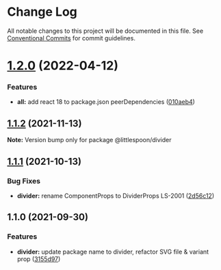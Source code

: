 # Change Log

All notable changes to this project will be documented in this file.
See [Conventional Commits](https://conventionalcommits.org) for commit guidelines.

# [1.2.0](https://github.com/little-spoon-dev/design-system/compare/@littlespoon/divider@1.1.2...@littlespoon/divider@1.2.0) (2022-04-12)

### Features

- **all:** add react 18 to package.json peerDependencies ([010aeb4](https://github.com/little-spoon-dev/design-system/commit/010aeb4320c92dd1747093904b0d82c7743eb8e8))

## [1.1.2](https://github.com/little-spoon-dev/design-system/compare/@littlespoon/divider@1.1.1...@littlespoon/divider@1.1.2) (2021-11-13)

**Note:** Version bump only for package @littlespoon/divider

## [1.1.1](https://github.com/little-spoon-dev/design-system/compare/@littlespoon/divider@1.1.0...@littlespoon/divider@1.1.1) (2021-10-13)

### Bug Fixes

- **divider:** rename ComponentProps to DividerProps LS-2001 ([2d56c12](https://github.com/little-spoon-dev/design-system/commit/2d56c125b908fa156224238c5c18bd06e886344b))

## 1.1.0 (2021-09-30)

### Features

- **divider:** update package name to divider, refactor SVG file & variant prop ([3155d97](https://github.com/little-spoon-dev/design-system/commit/3155d979764e142cf8cf22da775d1be94a50a27a))

